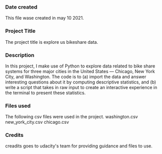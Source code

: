 ### Date created
This file wase created in may 10 2021.


### Project Title
The project title is explore us bikeshare data.

### Description

In this project, I make use of Python to explore data related to bike share systems for three major cities in the United States — Chicago, New York City, and Washington. The code is to (a) import the data and answer interesting questions about it by computing descriptive statistics, and (b) write a script that takes in raw input to create an interactive experience in the terminal to present these statistics.

### Files used

The following csv files were used in the project.
washington.csv
new_york_city.csv
chicago.csv


### Credits

creadits goes to udacity's team for providing guidance and files to use. 
